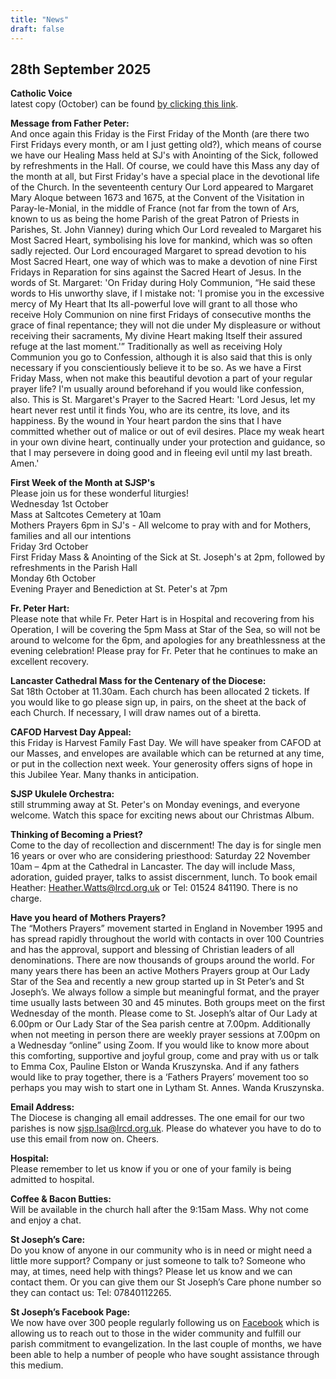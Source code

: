 ```yaml
---
title: "News"
draft: false
---
```

## 28th September 2025

**Catholic Voice**  
latest copy (October) can be found [by clicking this link](https://issuu.com/cathcom/docs/lancaster_oct_2025).

**Message from Father Peter:**  
And once again this Friday is the First Friday of the Month (are there two First Fridays every month, or am I just getting old?), which means of course we have our Healing Mass held at SJ's with Anointing of the Sick, followed by refreshments in the Hall. Of course, we could have this Mass any day of the month at all, but First Friday's have a special place in the devotional life of the Church. In the seventeenth century Our Lord appeared to Margaret Mary Aloque between 1673 and 1675, at the Convent of the Visitation in Paray-le-Monial, in the middle of France (not far from the town of Ars, known to us as being the home Parish of the great Patron of Priests in Parishes, St. John Vianney) during which Our Lord revealed to Margaret his Most Sacred Heart, symbolising his love for mankind, which was so often sadly rejected. Our Lord encouraged Margaret to spread devotion to his Most Sacred Heart, one way of which was to make a devotion of nine First Fridays in Reparation for sins against the Sacred Heart of Jesus. In the words of St. Margaret: 'On Friday during Holy Communion, “He said these words to His unworthy slave, if I mistake not: 'I promise you in the excessive mercy of My Heart that Its all-powerful love will grant to all those who receive Holy Communion on nine first Fridays of consecutive months the grace of final repentance; they will not die under My displeasure or without receiving their sacraments, My divine Heart making Itself their assured refuge at the last moment.'” Traditionally as well as receiving Holy Communion you go to Confession, although it is also said that this is only necessary if you conscientiously believe it to be so. As we have a First Friday Mass, when not make this beautiful devotion a part of your regular prayer life? I'm usually around beforehand if you would like confession, also. This is St. Margaret's Prayer to the Sacred Heart: 'Lord Jesus, let my heart never rest until it finds You, who are its centre, its love, and its happiness. By the wound in Your heart pardon the sins that I have committed whether out of malice or out of evil desires. Place my weak heart in your own divine heart, continually under your protection and guidance, so that I may persevere in doing good and in fleeing evil until my last breath. Amen.'  

**First Week of the Month at SJSP's**  
Please join us for these wonderful liturgies!  
Wednesday 1st October  
    Mass at Saltcotes Cemetery at 10am  
    Mothers Prayers 6pm in SJ's - All welcome to pray with and for Mothers, families and all our intentions  
Friday 3rd October  
    First Friday Mass & Anointing of the Sick at St. Joseph's at 2pm, followed by refreshments in the Parish Hall  
 Monday 6th October  
    Evening Prayer and Benediction at St. Peter's at 7pm  

**Fr. Peter Hart:**  
Please note that while Fr. Peter Hart is in Hospital and recovering from his Operation, I will be covering the 5pm Mass at Star of the Sea, so will not be around to welcome for the 6pm, and apologies for any breathlessness at the evening celebration! Please pray for Fr. Peter that he continues to make an excellent recovery.  

**Lancaster Cathedral Mass for the Centenary of the Diocese:**  
Sat 18th October at 11.30am. Each church has been allocated 2 tickets. If you would like to go please sign up, in pairs, on the sheet at the back of each Church. If necessary, I will draw names out of a biretta.  

**CAFOD Harvest Day Appeal:**  
this Friday is Harvest Family Fast Day. We will have speaker from CAFOD at our Masses, and envelopes are available which can be returned at any time, or put in the collection next week. Your generosity offers signs of hope in this Jubilee Year. Many thanks in anticipation.  

**SJSP Ukulele Orchestra:**  
still strumming away at St. Peter's on Monday evenings, and everyone welcome. Watch this space for exciting news about our Christmas Album.  

**Thinking of Becoming a Priest?**  
Come to the day of recollection and discernment! The day is for single men 16 years or over who are considering priesthood: Saturday 22 November 10am – 4pm at the Cathedral in Lancaster. The day will include Mass, adoration, guided prayer, talks to assist discernment, lunch. To book email Heather: [Heather.Watts@lrcd.org.uk](mailto:Heather.Watts@lrcd.org.uk) or Tel: 01524 841190. There is no charge.  

**Have you heard of Mothers Prayers?**  
The “Mothers Prayers” movement started in England in November 1995 and has spread rapidly throughout the world with contacts in over 100 Countries and has the approval, support and blessing of Christian leaders of all denominations. There are now thousands of groups around the world. For many years there has been an active Mothers Prayers group at Our Lady Star of the Sea and recently a new group started up in St Peter’s and St Joseph’s.  We always follow a simple but meaningful format, and the prayer time usually lasts between 30 and 45 minutes. Both groups meet on the first Wednesday of the month.  Please come to St. Joseph’s altar of Our Lady at 6.00pm or Our Lady Star of the Sea parish centre at 7.00pm. Additionally when not meeting in person there are weekly prayer sessions at 7.00pm on a Wednesday “online” using  Zoom. If you would like to know more about this comforting, supportive and joyful group, come and pray with us or talk to Emma Cox, Pauline Elston or Wanda Kruszynska. And if any fathers would like to pray together, there is a ‘Fathers Prayers’ movement too so perhaps you may wish to start one in Lytham St. Annes. Wanda Kruszynska.  

**Email Address:**  
The Diocese is changing all email addresses. The one email for our two parishes is now [sjsp.lsa@lrcd.org.uk](mailto:sjsp.lsa@lrcd.org.uk). Please do whatever you have to do to use this email from now on. Cheers.  

**Hospital:**  
Please remember to let us know if you or one of your family is being admitted to hospital.

**Coffee & Bacon Butties:**  
Will be available in the church hall after the 9:15am Mass. Why not come and enjoy a chat.

**St Joseph’s Care:**  
Do you know of anyone in our community who is in need or might need a little more support? Company or just someone to talk to? Someone who may, at times, need help with things? Please let us know and we can contact them. Or you can give them our St Joseph’s Care phone number so they can contact us: Tel: 07840112265.

**St Joseph’s Facebook Page:**  
We now have over 300 people regularly following us on [Facebook](https://www.facebook.com/pages/St-Josephs-Roman-Catholic-Church-Ansdell/230000653837017) which is allowing us to reach out to those in the wider community and fulfill our parish commitment to evangelization. In the last couple of months, we have been able to help a number of people who have sought assistance through this medium.
